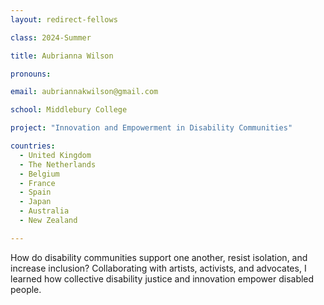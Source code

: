 ```yaml
---
layout: redirect-fellows

class: 2024-Summer

title: Aubrianna Wilson

pronouns: 

email: aubriannakwilson@gmail.com

school: Middlebury College

project: "Innovation and Empowerment in Disability Communities"

countries:
  - United Kingdom
  - The Netherlands
  - Belgium
  - France
  - Spain
  - Japan
  - Australia
  - New Zealand

---
```


How do disability communities support one another, resist isolation, and increase inclusion? Collaborating with artists, activists, and advocates, I learned how collective disability justice and innovation empower disabled people.